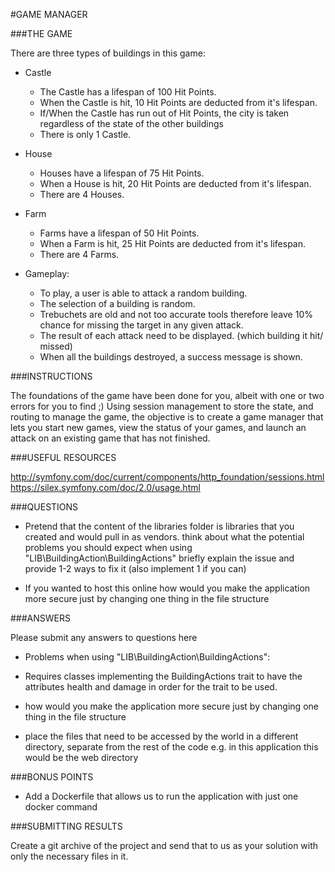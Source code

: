 #GAME MANAGER

###THE GAME 

There are three types of buildings in this game:

- Castle
    - The Castle has a lifespan of 100 Hit Points.
    - When the Castle is hit, 10 Hit Points are deducted from it's lifespan.
    - If/When the Castle has run out of Hit Points, the city is taken regardless 
    of the state of the other buildings
    - There is only 1 Castle.
- House
    - Houses have a lifespan of 75 Hit Points.
    - When a House is hit, 20 Hit Points are deducted from it's lifespan.
    - There are 4 Houses.
- Farm
    - Farms have a lifespan of 50 Hit Points.
    - When a Farm is hit, 25 Hit Points are deducted from it's lifespan.
    - There are 4 Farms.

- Gameplay:

    - To play, a user is able to attack a random building.
    - The selection of a building is random.
    - Trebuchets are old and not too accurate tools therefore leave 10% chance for 
    missing the target in any given attack.
    - The result of each attack need to be displayed. (which building it hit/ missed)
    - When all the buildings destroyed, a success message is shown.

###INSTRUCTIONS 

The foundations of the game have been done for you, albeit with one or two errors for 
you to find ;) Using session management to store the state, and routing to manage the game, 
the objective is to create a game manager that lets you start new games, view the status 
of your games, and launch an attack on an existing game that has not finished.

###USEFUL RESOURCES

http://symfony.com/doc/current/components/http_foundation/sessions.html
https://silex.symfony.com/doc/2.0/usage.html

###QUESTIONS

- Pretend that the content of the libraries folder is libraries that you created and 
would pull in as vendors. think about what the potential problems you should expect 
when using "LIB\BuildingAction\BuildingActions" briefly explain the issue and provide 
1-2 ways to fix it (also implement 1 if you can)

- If you wanted to host this online how would you make the application more secure just 
by changing one thing in the file structure

###ANSWERS

Please submit any answers to questions here 

- Problems when using "LIB\BuildingAction\BuildingActions":
+ Requires classes implementing the BuildingActions trait to have the attributes health and damage in order for the trait to be used.
- how would you make the application more secure just by changing one thing in the file structure
+ place the files that need to be accessed by the world in a different directory, separate from the rest of the code e.g. in this application this would be the web directory

###BONUS POINTS

- Add a Dockerfile that allows us to run the application with just one docker command

###SUBMITTING RESULTS 

Create a git archive of the project and send that to us as your solution with only the 
necessary files in it.
 




